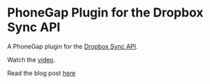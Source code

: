 # PhoneGap Plugin for the Dropbox Sync API #

A PhoneGap plugin for the [Dropbox Sync API](https://www.dropbox.com/developers/sync).

Watch the [video](http://youtu.be/RYky20wV0_Y).

Read the blog post [here](http://coenraets.org)
